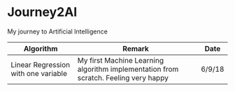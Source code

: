 # Journey2AI
My journey to Artificial Intelligence 

 Algorithm | Remark | Date 
 --- | --- | ---
Linear Regression with one variable | My first Machine Learning algorithm implementation from scratch. Feeling very happy | 6/9/18 
